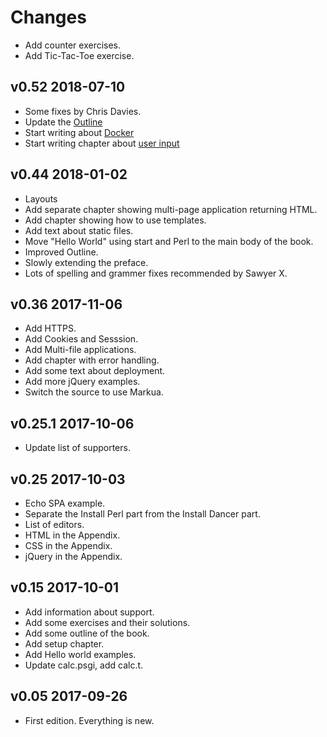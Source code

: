 # Changes

* Add counter exercises.
* Add Tic-Tac-Toe exercise.


## v0.52 2018-07-10

* Some fixes by Chris Davies.
* Update the [Outline](#outline)
* Start writing about [Docker](#docker)
* Start writing chapter about [user input](#user-input)

## v0.44 2018-01-02

* Layouts
* Add separate chapter showing multi-page application returning HTML.
* Add chapter showing how to use templates.
* Add text about static files.
* Move "Hello World" using start and Perl to the main body of the book.
* Improved Outline.
* Slowly extending the preface.
* Lots of spelling and grammer fixes recommended by Sawyer X.

## v0.36 2017-11-06

* Add HTTPS.
* Add Cookies and Sesssion.
* Add Multi-file applications.
* Add chapter with error handling.
* Add some text about deployment.
* Add more jQuery examples.
* Switch the source to use Markua.

## v0.25.1 2017-10-06

* Update list of supporters.

## v0.25 2017-10-03

* Echo SPA example.
* Separate the Install Perl part from the Install Dancer part.
* List of editors.
* HTML in the Appendix.
* CSS in the Appendix.
* jQuery in the Appendix.

## v0.15 2017-10-01

* Add information about support.
* Add some exercises and their solutions.
* Add some outline of the book.
* Add setup chapter.
* Add Hello world examples.
* Update calc.psgi, add calc.t.

## v0.05 2017-09-26

* First edition. Everything is new.

